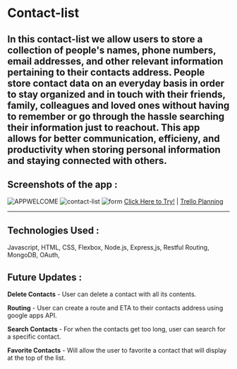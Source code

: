# Contact-list
In this contact-list we allow users to store a collection of people's names, phone numbers, email addresses, and other relevant information pertaining to their contacts address. People store contact data on an everyday basis in order to stay organized and in touch with their friends, family, colleagues and loved ones without having to remember or go through the hassle searching their information just to reachout. This app allows for better communication, efficieny, and productivity when storing personal information and staying connected with others.
---

## **Screenshots of the app** :

![APPWELCOME](https://user-images.githubusercontent.com/124411560/232059022-f0fbd3d3-5923-48d4-9649-c497db157162.png)
![contact-list](https://user-images.githubusercontent.com/124411560/232059162-16acaea8-c641-419e-a0bf-e3a68343e424.png)
![form](https://user-images.githubusercontent.com/124411560/232059209-06e6c335-b874-41ae-841f-f3eb25562e73.png)
[Click Here to Try!](https://contact-list-3623.herokuapp.com) |
[Trello Planning](https://trello.com/b/vrubmNya/contact-list)

---
## **Technologies Used** :

Javascript, HTML, CSS, Flexbox, Node.js, Express,js, Restful Routing, MongoDB, OAuth,

## **Future Updates** :
**Delete Contacts** - User can delete a contact with all its contents.

**Routing** - User can create a route and ETA to their contacts address using google apps API.

**Search Contacts** - For when the contacts get too long, user can search for a specific contact.

**Favorite Contacts** - Will allow the user to favorite a contact that will display at the top of the list.
